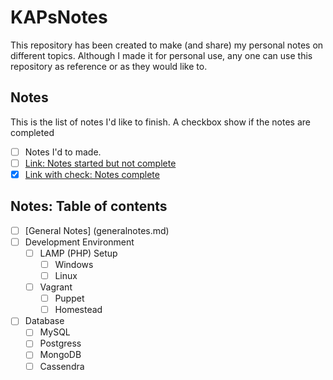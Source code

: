 # KAPsNotes

This repository has been created to make (and share) my personal notes on different topics. Although I made it for personal use, any one can use this repository as reference or as they would like to.

## Notes
This is the list of notes I'd like to finish. A checkbox show if the notes are completed

* [ ] Notes I'd to made.
* [ ] [Link: Notes started but not complete](www.example.com)
* [x] [Link with check: Notes complete](www.example.com)

## Notes: Table of contents

* [ ] [General Notes] (generalnotes.md)
* [ ] Development Environment
  * [ ] LAMP (PHP) Setup
    * [ ] Windows
    * [ ] Linux
  * [ ] Vagrant
    * [ ] Puppet
    * [ ] Homestead
* [ ] Database
  * [ ] MySQL
  * [ ] Postgress
  * [ ] MongoDB
  * [ ] Cassendra
